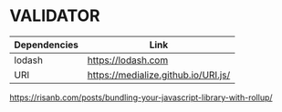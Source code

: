 # VALIDATOR

| Dependencies | Link |
| ------ | ------ |
| lodash | https://lodash.com |
| URI | https://medialize.github.io/URI.js/ |

https://risanb.com/posts/bundling-your-javascript-library-with-rollup/